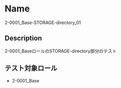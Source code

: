 Name
====
2-0001_Base-STORAGE-directory_01

## Description

2-0001_BaseロールのSTORAGE-directory部分のテスト

## テスト対象ロール
- 2-0001_Base

